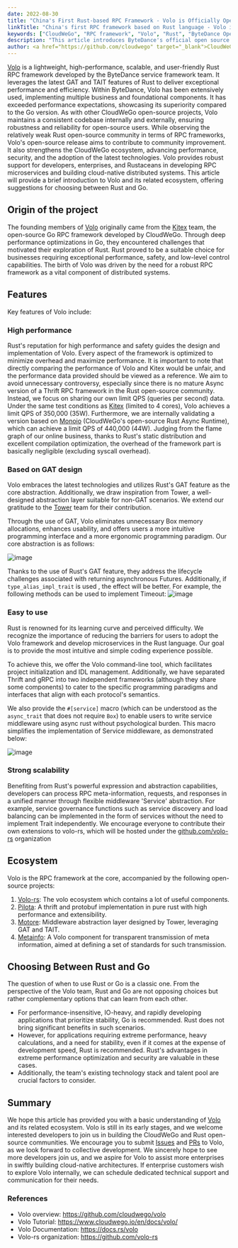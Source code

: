```yaml
---
date: 2022-08-30
title: "China's First Rust-based RPC Framework - Volo is Officially Open Source!"
linkTitle: "China's first RPC framework based on Rust language - Volo is officially open source!"
keywords: ["CloudWeGo", "RPC framework", "Volo", "Rust", "ByteDance Open Source", "open source"]
description: "This article introduces ByteDance's official open source Rust RPC framework — Volo, and focuses on the project's origin, main features and related ecosystem."
author: <a href="https://github.com/cloudwego" target="_blank">CloudWeGo Team</a>
---
```

[Volo](https://github.com/cloudwego/volo) is a lightweight, high-performance, scalable, and user-friendly Rust RPC framework developed by the ByteDance service framework team. It leverages the latest GAT and TAIT features of Rust to deliver exceptional performance and efficiency.
Within ByteDance, Volo has been extensively used, implementing multiple business and foundational components. It has exceeded performance expectations, showcasing its superiority compared to the Go version. As with other CloudWeGo open-source projects, Volo maintains a consistent codebase internally and externally, ensuring robustness and reliability for open-source users.
While observing the relatively weak Rust open-source community in terms of RPC frameworks, Volo's open-source release aims to contribute to community improvement. It also strengthens the CloudWeGo ecosystem, advancing performance, security, and the adoption of the latest technologies. Volo provides robust support for developers, enterprises, and Rustaceans in developing RPC microservices and building cloud-native distributed systems.
This article will provide a brief introduction to Volo and its related ecosystem, offering suggestions for choosing between Rust and Go.

## Origin of the project
The founding members of [Volo](https://github.com/cloudwego/volo) originally came from the [Kitex](https://github.com/cloudwego/kitex) team, the open-source Go RPC framework developed by CloudWeGo. Through deep performance optimizations in Go, they encountered challenges that motivated their exploration of Rust. Rust proved to be a suitable choice for businesses requiring exceptional performance, safety, and low-level control capabilities. The birth of Volo was driven by the need for a robust RPC framework as a vital component of distributed systems.

## Features
Key features of Volo include:
### High performance
Rust's reputation for high performance and safety guides the design and implementation of Volo. Every aspect of the framework is optimized to minimize overhead and maximize performance.
It is important to note that directly comparing the performance of Volo and Kitex would be unfair, and the performance data provided should be viewed as a reference. We aim to avoid unnecessary controversy, especially since there is no mature Async version of a Thrift RPC framework in the Rust open-source community. Instead, we focus on sharing our own limit QPS (queries per second) data.
Under the same test conditions as [Kitex](https://github.com/cloudwego/kitex) (limited to 4 cores), Volo  achieves a limit QPS of 350,000 (35W). Furthermore, we are internally validating a version based on [Monoio](https://github.com/bytedance/monoio) (CloudWeGo's open-source Rust Async Runtime), which can achieve a limit QPS of 440,000 (44W).
Judging from the flame graph of our online business, thanks to Rust's static distribution and excellent compilation optimization, the overhead of the framework part is basically negligible (excluding syscall overhead).

### Based on GAT design
Volo embraces the latest technologies and utilizes Rust's GAT feature as the core abstraction. Additionally, we draw inspiration from Tower, a well-designed abstraction layer suitable for non-GAT scenarios. We extend our gratitude to the [Tower](https://github.com/tower-rs/tower) team for their contribution.

Through the use of GAT, Volo eliminates unnecessary Box memory allocations, enhances usability, and offers users a more intuitive programming interface and a more ergonomic programming paradigm.
Our core abstraction is as follows:

![image](/img/blog/opensource_volo/1.png)

Thanks to the use of Rust's GAT feature, they address the lifecycle challenges associated with returning asynchronous Futures. Additionally, if `type_alias_impl_trait` is used , the effect will be better. For example, the following methods can be used to implement Timeout:
![image](/img/blog/opensource_volo/2.png)

### Easy to use
Rust is renowned for its learning curve and perceived difficulty. We recognize the importance of reducing the barriers for users to adopt the Volo framework and develop microservices in the Rust language. Our goal is to provide the most intuitive and simple coding experience possible.

To achieve this, we offer the Volo command-line tool, which facilitates project initialization and IDL management. Additionally, we have separated Thrift and gRPC into two independent frameworks (although they share some components) to cater to the specific programming paradigms and interfaces that align with each protocol's semantics.

We also provide the `#[service]` macro (which can be understood as the `async_trait` that does not require `Box`) to enable users to write service middleware using async rust without psychological burden.
This macro simplifies the implementation of Service middleware, as demonstrated below:

![image](/img/blog/opensource_volo/3.png)

### Strong scalability
Benefiting from Rust's powerful expression and abstraction capabilities, developers can process RPC meta-information, requests, and responses in a unified manner through flexible middleware 'Service' abstraction.
For example, service governance functions such as service discovery and load balancing can be implemented in the form of services without the need to implement Trait independently.
We encourage everyone to contribute their own extensions to volo-rs, which will be hosted under the [github.com/volo-rs](http://github.com/volo-rs) organization

## Ecosystem
Volo is the RPC framework at the core, accompanied by the following open-source projects:
1. [Volo-rs](https://github.com/volo-rs): The volo ecosystem which contains a lot of useful components.
2. [Pilota](https://github.com/cloudwego/pilota): A thrift and protobuf implementation in pure rust with high performance and extensibility.
3. [Motore](https://github.com/cloudwego/motore): Middleware abstraction layer designed by Tower, leveraging GAT and TAIT.
4. [Metainfo](https://github.com/cloudwego/metainfo): A Volo component for transparent transmission of meta information, aimed at defining a set of standards for such transmission.

## Choosing Between Rust and Go
The question of when to use Rust or Go is a classic one. From the perspective of the Volo team, Rust and Go are not opposing choices but rather complementary options that can learn from each other.
- For performance-insensitive, IO-heavy, and rapidly developing applications that prioritize stability, Go is recommended. Rust does not bring significant benefits in such scenarios. 
- However, for applications requiring extreme performance, heavy calculations, and a need for stability, even if it comes at the expense of development speed, Rust is recommended. Rust's advantages in extreme performance optimization and security are valuable in these cases. 
- Additionally, the team's existing technology stack and talent pool are crucial factors to consider.

## Summary
We hope this article has provided you with a basic understanding of [Volo](https://github.com/cloudwego/volo) and its related ecosystem. Volo is still in its early stages, and we welcome interested developers to join us in building the CloudWeGo and Rust open-source communities.  We encourage you to submit [Issues](https://github.com/cloudwego/volo/issues) and [PRs](https://github.com/cloudwego/volo/pulls) to Volo, as we look forward to collective development. We sincerely hope to see more developers join us, and we aspire for Volo to assist more enterprises in swiftly building cloud-native architectures. If enterprise customers wish to explore Volo internally, we can schedule dedicated technical support and communication for their needs.

### References
- Volo overview: https://github.com/cloudwego/volo
- Volo Tutorial: https://www.cloudwego.io/en/docs/volo/
- Volo Documentation: https://docs.rs/volo
- Volo-rs organization: https://github.com/volo-rs